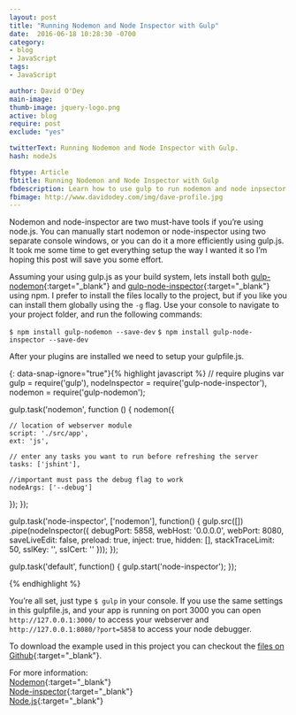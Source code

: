```yaml
---
layout: post
title: "Running Nodemon and Node Inspector with Gulp"
date:  2016-06-18 10:28:30 -0700
category:
- blog
- JavaScript
tags:
- JavaScript

author: David O'Dey
main-image:
thumb-image: jquery-logo.png
active: blog
require: post
exclude: "yes"

twitterText: Running Nodemon and Node Inspector with Gulp.
hash: nodeJs

fbtype: Article
fbtitle: Running Nodemon and Node Inspector with Gulp
fbdescription: Learn how to use gulp to run nodemon and node inpsector.
fbimage: http://www.davidodey.com/img/dave-profile.jpg
---
```


Nodemon and node-inspector are two must-have tools if you’re using node.js.  You can manually start nodemon or node-inspector using two separate console windows, or you can do it a more efficiently using gulp.js.  It took me some time to get everything setup the way I wanted it so I’m hoping this post will save you some effort. <!--more-->

Assuming your using gulp.js as your build system, lets install both [gulp-nodemon]{:target="_blank"} and [gulp-node-inspector]{:target="_blank"} using npm.  I prefer to install the files locally to the project, but if you like you can install them globally using the ``` -g ``` flag.  Use your console to navigate to your project folder, and run the following commands:

```$ npm install gulp-nodemon --save-dev```
```$ npm install gulp-node-inspector --save-dev```

After your plugins are installed we need to setup your gulpfile.js.

{: data-snap-ignore="true"}{% highlight javascript %}
// require plugins
var gulp = require('gulp'),
    nodeInspector = require('gulp-node-inspector'),
    nodemon = require('gulp-nodemon');

gulp.task('nodemon', function () {
  nodemon({
      
    // location of webserver module
    script: './src/app',  
    ext: 'js',
    
    // enter any tasks you want to run before refreshing the server
    tasks: ['jshint'],  
    
    //important must pass the debug flag to work
    nodeArgs: ['--debug']  
  });
});

gulp.task('node-inspector', ['nodemon'], function() {
  gulp.src([])
    .pipe(nodeInspector({
      debugPort: 5858,
      webHost: '0.0.0.0',
      webPort: 8080,
      saveLiveEdit: false,
      preload: true,
      inject: true,
      hidden: [],
      stackTraceLimit: 50,
      sslKey: '',
      sslCert: ''
    }));
});

gulp.task('default', function() {
     gulp.start('node-inspector');
});


{% endhighlight %}

You’re all set, just type ```$ gulp``` in your console.  If you use the same settings in this gulpfile.js, and your app is running on port 3000 you can open ```http://127.0.0.1:3000/``` to access your webserver and ```http://127.0.0.1:8080/?port=5858``` to access your node debugger.

To download the example used in this project you can checkout the [files on Github]{:target="_blank"}.

For more information:<br>
[Nodemon]{:target="_blank"}<br>
[Node-inspector]{:target="_blank"}<br>
[Node.js]{:target="_blank"}




[Nodemon]: http://nodemon.io/
[Node-inspector]: https://github.com/node-inspector/node-inspector
[gulp-nodemon]:https://www.npmjs.com/package/gulp-nodemon
[gulp-node-inspector]: https://www.npmjs.com/package/gulp-node-inspector
[Node.js]: https://nodejs.org/en/
[Gulp.js]: http://gulpjs.com/
[files on Github]: https://github.com/davodey/gulp-nodemon-inspector-example
